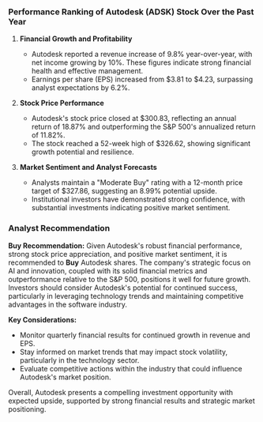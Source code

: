 ### Performance Ranking of Autodesk (ADSK) Stock Over the Past Year

1. **Financial Growth and Profitability**
   - Autodesk reported a revenue increase of 9.8% year-over-year, with net income growing by 10%. These figures indicate strong financial health and effective management.
   - Earnings per share (EPS) increased from $3.81 to $4.23, surpassing analyst expectations by 6.2%.

2. **Stock Price Performance**
   - Autodesk's stock price closed at $300.83, reflecting an annual return of 18.87% and outperforming the S&P 500's annualized return of 11.82%.
   - The stock reached a 52-week high of $326.62, showing significant growth potential and resilience.

3. **Market Sentiment and Analyst Forecasts**
   - Analysts maintain a "Moderate Buy" rating with a 12-month price target of $327.86, suggesting an 8.99% potential upside.
   - Institutional investors have demonstrated strong confidence, with substantial investments indicating positive market sentiment.

### Analyst Recommendation

**Buy Recommendation:**
Given Autodesk's robust financial performance, strong stock price appreciation, and positive market sentiment, it is recommended to **Buy** Autodesk shares. The company's strategic focus on AI and innovation, coupled with its solid financial metrics and outperformance relative to the S&P 500, positions it well for future growth. Investors should consider Autodesk's potential for continued success, particularly in leveraging technology trends and maintaining competitive advantages in the software industry.

**Key Considerations:**
- Monitor quarterly financial results for continued growth in revenue and EPS.
- Stay informed on market trends that may impact stock volatility, particularly in the technology sector.
- Evaluate competitive actions within the industry that could influence Autodesk's market position.

Overall, Autodesk presents a compelling investment opportunity with expected upside, supported by strong financial results and strategic market positioning.